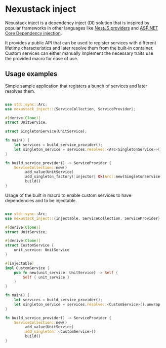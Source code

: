 # Nexustack inject

Nexustack inject is a dependency inject (DI) solution that is inspired by popular frameworks in other languages like [NestJS providers](https://docs.nestjs.com/providers) and [ASP.NET Core Dependency injection](https://learn.microsoft.com/en-us/aspnet/core/fundamentals/dependency-injection).  

It provides a public API that can be used to register services with different lifetime characteristics and later resolve them from the built-in container. Custom services can either manually implement the necessary traits use the provided macro for ease of use.

## Usage examples

Simple sample application that registers a bunch of services and later resolves them.

```rust

use std::sync::Arc;
use nexustack_inject::{ServiceCollection, ServiceProvider};

#[derive(Clone)]
struct UnitService;

struct SingletonService(UnitService);

fn main() {
    let services = build_service_provider();
    let singleton_service = services.resolve::<Arc<SingletonService>>().unwrap();
}

fn build_service_provider() -> ServiceProvider {
    ServiceCollection::new()
        .add_value(UnitService)
        .add_singleton_factory(|injector| Ok(Arc::new(SingletonService(injector.resolve()?))))
        .build()
}

```

Usage of the built in macro to enable custom services to have dependencies and to be injectable.

```rust

use std::sync::Arc;
use nexustack_inject::{injectable, ServiceCollection, ServiceProvider};

#[derive(Clone)]
struct UnitService;

#[derive(Clone)]
struct CustomService {
    unit_service: UnitService
}

#[injectable]
impl CustomService {
    pub fn new(unit_service: UnitService) -> Self {
        Self { unit_service }
    }
}

fn main() {
    let services = build_service_provider();
    let singleton_service = services.resolve::<CustomService>().unwrap();
}

fn build_service_provider() -> ServiceProvider {
    ServiceCollection::new()
        .add_value(UnitService)
        .add_singleton::<CustomService>()
        .build()
}

```